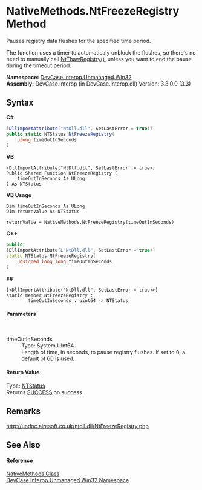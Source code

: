 # NativeMethods.NtFreezeRegistry Method 
 

Pauses registry data flushes for the specified time period. 

 The function uses a timer to automaticaly unblock the flushes, so there's no need to manually call <a href="M_DevCase_Interop_Unmanaged_Win32_NativeMethods_NtThawRegistry">NtThawRegistry()</a>, unless you want to end the pause during the timeout period.

**Namespace:**&nbsp;<a href="N_DevCase_Interop_Unmanaged_Win32">DevCase.Interop.Unmanaged.Win32</a><br />**Assembly:**&nbsp;DevCase.Interop (in DevCase.Interop.dll) Version: 3.3.0.0 (3.3)

## Syntax

**C#**<br />
``` C#
[DllImportAttribute("NtDll.dll", SetLastError = true)]
public static NTStatus NtFreezeRegistry(
	ulong timeOutInSeconds
)
```

**VB**<br />
``` VB
<DllImportAttribute("NtDll.dll", SetLastError := true>]
Public Shared Function NtFreezeRegistry ( 
	timeOutInSeconds As ULong
) As NTStatus
```

**VB Usage**<br />
``` VB Usage
Dim timeOutInSeconds As ULong
Dim returnValue As NTStatus

returnValue = NativeMethods.NtFreezeRegistry(timeOutInSeconds)
```

**C++**<br />
``` C++
public:
[DllImportAttribute(L"NtDll.dll", SetLastError = true)]
static NTStatus NtFreezeRegistry(
	unsigned long long timeOutInSeconds
)
```

**F#**<br />
``` F#
[<DllImportAttribute("NtDll.dll", SetLastError = true)>]
static member NtFreezeRegistry : 
        timeOutInSeconds : uint64 -> NTStatus 

```


#### Parameters
&nbsp;<dl><dt>timeOutInSeconds</dt><dd>Type: System.UInt64<br />Length of time, in seconds, to pause registry flushes. If set to 0, a default of 60 is used.</dd></dl>

#### Return Value
Type: <a href="T_DevCase_Interop_Unmanaged_Win32_Enums_NTStatus">NTStatus</a><br />Returns <a href="T_DevCase_Interop_Unmanaged_Win32_Enums_NTStatus">SUCCESS</a> on success.

## Remarks
<a href="http://undoc.airesoft.co.uk/ntdll.dll/NtFreezeRegistry.php" target="_blank">http://undoc.airesoft.co.uk/ntdll.dll/NtFreezeRegistry.php</a>

## See Also


#### Reference
<a href="T_DevCase_Interop_Unmanaged_Win32_NativeMethods">NativeMethods Class</a><br /><a href="N_DevCase_Interop_Unmanaged_Win32">DevCase.Interop.Unmanaged.Win32 Namespace</a><br />